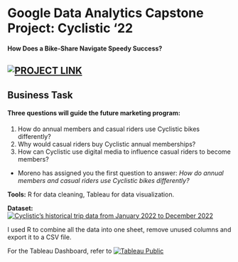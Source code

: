 
# Google Data Analytics Capstone Project: Cyclistic ‘22
#### How Does a Bike-Share Navigate Speedy Success?

## [![PROJECT LINK]()](https://medium.com/@aauygur/google-data-analytics-capstone-project-cyclistic-22-7bdc4f18f82e)

## Business Task
#### Three questions will guide the future marketing program:

1. How do annual members and casual riders use Cyclistic bikes differently?
2. Why would casual riders buy Cyclistic annual memberships?
3. How can Cyclistic use digital media to influence casual riders to become members?

* Moreno has assigned you the first question to answer: _How do annual members and casual riders use Cyclistic bikes differently?_

__Tools:__ R for data cleaning, Tableau for data visualization.

__Dataset:__ [![Cyclistic’s historical trip data from January 2022 to December 2022]()](https://divvy-tripdata.s3.amazonaws.com/index.html)

I used R to combine all the data into one sheet, remove unused columns and export it to a CSV file.

For the Tableau Dashboard, refer to [![Tableau Public]()](https://public.tableau.com/views/GoogleDataAnalyticsCapstoneProjectCyclisticbike-shareanalysis_16872897026560/StartPage_1?:language=en-US&:display_count=n&:origin=viz_share_link)
